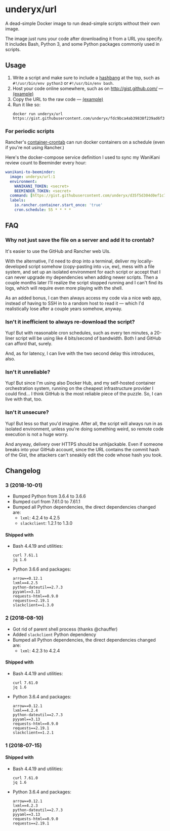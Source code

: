 # underyx/url

A dead-simple Docker image to run dead-simple scripts without their own image.

The image just runs your code after downloading it from a URL you specify.
It includes Bash, Python 3, and some Python packages commonly used in scripts.

## Usage

1. Write a script and make sure to include a [hashbang](https://en.wikipedia.org/wiki/Shebang_(Unix)) at the top, such as `#!/usr/bin/env python3` or `#!/usr/bin/env bash`.
2. Host your code online somewhere, such as on http://gist.github.com/ — [(example)](https://gist.github.com/underyx/fdc9bca4ab39838f239ad6f3a6ce0d8b)
3. Copy the URL to the raw code — [(example)](https://gist.githubusercontent.com/underyx/fdc9bca4ab39838f239ad6f3a6ce0d8b/raw/2a6d4e2f0e8f7c3e0eb856b98ee640acb1872609/testy)
4. Run it like so:
   ```
   docker run underyx/url https://gist.githubusercontent.com/underyx/fdc9bca4ab39838f239ad6f3a6ce0d8b/raw/2a6d4e2f0e8f7c3e0eb856b98ee640acb1872609/testy
   ```

### For periodic scripts

Rancher's [container-crontab](https://github.com/rancher/container-crontab) can run docker containers on a schedule (even if you're not using Rancher.)

Here's the docker-compose service definition I used to sync my WaniKani review count to Beeminder every hour:

```yaml
wanikani-to-beeminder:
  image: underyx/url:1
  environment:
    WANIKANI_TOKEN: <secret>
    BEEMINDER_TOKEN: <secret>
  command: [https://gist.githubusercontent.com/underyx/d35f5d304d0ef1c72c925169a0043fe8/raw/9a85ccb03d0b34eaac3fb6d8bd683ee89446a568/wk2bm.py]
  labels:
    io.rancher.container.start_once: 'true'
    cron.schedule: 55 * * * *
```

## FAQ

### Why not just save the file on a server and add it to crontab?

It's easier to use the GitHub and Rancher web UIs.

With the alternative, I'd need to drop into a terminal, deliver my locally-developed script somehow (copy-pasting into `vim`, ew), mess with a file system, and set up an isolated environment for each script or accept that I can never upgrade my dependencies when adding newer scripts. Then a couple months later I'll realize the script stopped running and I can't find its logs, which will require even more playing with the shell.

As an added bonus, I can then always access my code via a nice web app, instead of having to SSH in to a random host to read it — which I'd realistically lose after a couple years somehow, anyway.

### Isn't it inefficient to always re-download the script?

Yup! But with reasonable cron schedules, such as every ten minutes, a 20-liner script will be using like 4 bits/second of bandwidth. Both I and GitHub can afford that, surely.

And, as for latency, I can live with the two second delay this introduces, also.

### Isn't it unreliable?

Yup! But since I'm using also Docker Hub, and my self-hosted container orchestration system, running on the cheapest infrastructure provider I could find… I think GitHub is the most reliable piece of the puzzle. So, I can live with that, too.

### Isn't it unsecure?

Yup! But less so that you'd imagine. After all, the script will always run in as isolated environment, unless you're doing something weird, so remote code execution is not a huge worry.

And anyway, delivery over HTTPS should be unhijackable.
Even if someone breaks into your GitHub account, since the URL contains the commit hash of the Gist, the attackers can't sneakily edit the code whose hash you took.

## Changelog

### 3 (2018-10-01)

- Bumped Python from 3.6.4 to 3.6.6
- Bumped curl from 7.61.0 to 7.61.1
- Bumped all Python dependencies, the direct dependencies changed are:
  - `lxml`: 4.2.4 to 4.2.5
  - `slackclient`: 1.2.1 to 1.3.0

#### Shipped with

- Bash 4.4.19 and utilities:

  ```
  curl 7.61.1
  jq 1.6
  ```

- Python 3.6.6 and packages:

  ```
  arrow==0.12.1
  lxml==4.2.5
  python-dateutil==2.7.3
  pyyaml==3.13
  requests-html==0.9.0
  requests==2.19.1
  slackclient==1.3.0
  ```

### 2 (2018-08-10)

- Got rid of parent shell process (thanks @chauffer)
- Added `slackclient` Python dependency
- Bumped all Python dependencies, the direct dependencies changed are:
  - `lxml`: 4.2.3 to 4.2.4

#### Shipped with

- Bash 4.4.19 and utilities:

  ```
  curl 7.61.0
  jq 1.6
  ```

- Python 3.6.4 and packages:

  ```
  arrow==0.12.1
  lxml==4.2.4
  python-dateutil==2.7.3
  pyyaml==3.13
  requests-html==0.9.0
  requests==2.19.1
  slackclient==1.2.1
  ```

### 1 (2018-07-15)

#### Shipped with

- Bash 4.4.19 and utilities:

  ```
  curl 7.61.0
  jq 1.6
  ```

- Python 3.6.4 and packages:

  ```
  arrow==0.12.1
  lxml==4.2.3
  python-dateutil==2.7.3
  pyyaml==3.13
  requests-html==0.9.0
  requests==2.19.1
  ```
